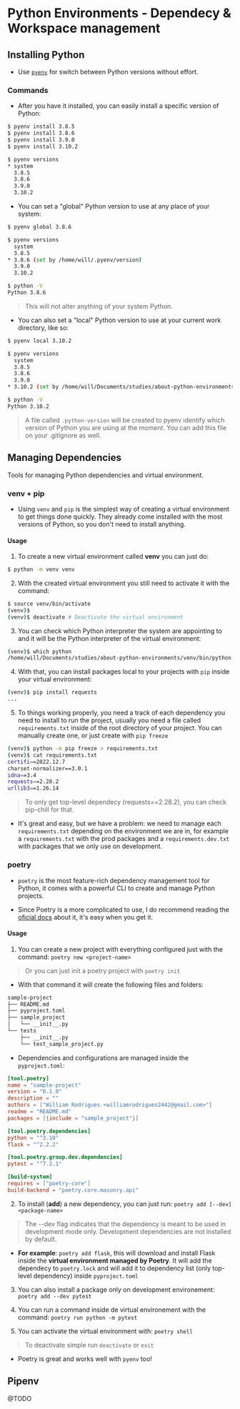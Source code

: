# Python Environments - Dependecy & Workspace management


## Installing Python

- Use [`pyenv`](https://github.com/pyenv/pyenv) for switch between Python versions without effort.

### Commands

- After you have it installed, you can easily install a specific version of Python:
```bash
$ pyenv install 3.8.5
$ pyenv install 3.8.6
$ pyenv install 3.9.0
$ pyenv install 3.10.2

$ pyenv versions
* system
  3.8.5
  3.8.6
  3.9.0
  3.10.2
```

- You can set a "global" Python version to use at any place of your system:
```bash
$ pyenv global 3.8.6

$ pyenv versions
  system
  3.8.5
* 3.8.6 (set by /home/will/.pyenv/version)
  3.9.0
  3.10.2

$ python -V
Python 3.8.6
```
> This will not alter anything of your system Python.

- You can also set a "local" Python version to use at your current work directory, like so:
```bash
$ pyenv local 3.10.2

$ pyenv versions
  system
  3.8.5
  3.8.6
  3.9.0
* 3.10.2 (set by /home/will/Documents/studies/about-python-environments/.python-version

$ python -V
Python 3.10.2
```
> A file called `.python-version` will be created to pyenv identify which version of Python you are using at the moment. You can add this file on your .gitignore as well.


## Managing Dependencies

Tools for managing Python dependencies and virtual environment.

### venv + pip

- Using `venv` and `pip` is the simplest way of creating a virtual environment to get things done quickly. They already come installed with the most versions of Python, so you don't need to install anything.

#### Usage

1. To create a new virtual environment called **venv** you can just do:
```bash
$ python -m venv venv
```

2. With the created virtual environment you still need to activate it with the command:
```bash
$ source venv/bin/activate
(venv)$
(venv)$ deactivate # Deactivate the virtual environment
```

3. You can check which Python interpreter the system are appointing to and it will be the Python interpreter of the virtual environment:
```bash
(venv)$ which python
/home/will/Documents/studies/about-python-environments/venv/bin/python
```

4. With that, you can install packages local to your projects with `pip` inside your virtual environment:
```bash
(venv)$ pip install requests
...
```

5. To things working properly, you need a track of each dependency you need to install to run the project, usually you need a file called `requirements.txt` inside of the root directory of your project. You can manually create one, or just create with `pip freeze`
```bash
(venv)$ python -m pip freeze > requirements.txt
(venv)$ cat requirements.txt
certifi==2022.12.7
charset-normalizer==3.0.1
idna==3.4
requests==2.28.2
urllib3==1.26.14
```
> To only get top-level dependecy (requests==2.28.2), you can check pip-chill for that.

- It's great and easy, but we have a problem: we need to manage each `requirements.txt` depending on the environment we are in, for example a `requirements.txt` with the prod packages and a `requirements.dev.txt` with packages that we only use on development.


### poetry

- `poetry` is the most feature-rich dependency management tool for Python, it comes with a powerful CLI to create and manage Python projects.

- Since Poetry is a more complicated to use, I do recommend reading the [oficial docs](https://python-poetry.org/docs/) about it, it's easy when you get it.


#### Usage

1. You can create a new project with everything configured just with the command: `poetry new <project-name>`
> Or you can just init a poetry project with `poetry init`
  - With that command it will create the following files and folders:
  ```txt
  sample-project
  ├── README.md
  ├── pyproject.toml
  ├── sample_project
  │   └── __init__.py
  └── tests
      ├── __init__.py
      └── test_sample_project.py
  ```
  - Dependencies and configurations are managed inside the `pyproject.toml`:
  ```toml
  [tool.poetry]
  name = "sample-project"
  version = "0.1.0"
  description = ""
  authors = ["William Rodrigues <williamrodrigues2442@gmail.com>"]
  readme = "README.md"
  packages = [{include = "sample_project"}]

  [tool.poetry.dependencies]
  python = "^3.10"
  flask = "^2.2.2"

  [tool.poetry.group.dev.dependencies]
  pytest = "^7.2.1"

  [build-system]
  requires = ["poetry-core"]
  build-backend = "poetry.core.masonry.api"
  ```

2. To install (**add**) a new dependency, you can just run: `poetry add [--dev] <package-name>`
> The --dev flag indicates that the dependency is meant to be used in development mode only. Development dependencies are not installed by default.
  - **For example**: `poetry add flask`, this will download and install Flask inside the **virtual environment managed by Poetry**. It will add the dependecy to `poetry.lock` and will add it to dependency list (only top-level dependency) inside `pyproject.toml`

3. You can also install a package only on development environement: `poetry add --dev pytest`

4. You can run a command inside de virtual environement with the command: `poetry run python -m pytest`

5. You can activate the virtual environment with: `poetry shell`
> To deactivate simple run `deactivate` or `exit`

- Poetry is great and works well with `pyenv` too!


## Pipenv

@TODO
